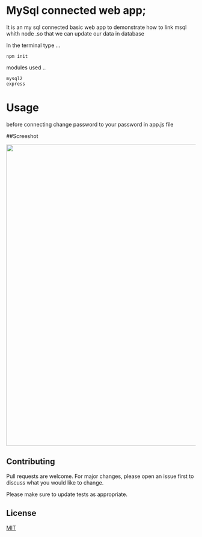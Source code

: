 
# MySql connected web app;

It is an my sql connected basic web app to demonstrate how to link msql whith node .so that we can update our data in database

In the terminal type ...

```terminal
npm init
```
modules used ..
```terminal
mysql2
express
```
# Usage 
before connecting change password to your password in app.js file

##Screeshot

<img src="https://user-images.githubusercontent.com/68162762/149817969-80153ea8-2b7d-479d-9e06-0e30f60290aa.png" width="800px"/>

## Contributing
Pull requests are welcome. For major changes, please open an issue first to discuss what you would like to change.

Please make sure to update tests as appropriate.

## License
[MIT](https://choosealicense.com/licenses/mit/)
